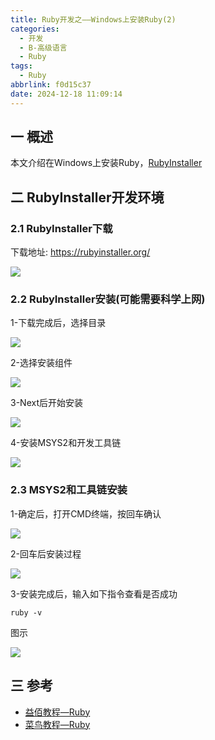 ```yaml
---
title: Ruby开发之——Windows上安装Ruby(2)
categories:
  - 开发
  - B-高级语言
  - Ruby
tags:
  - Ruby
abbrlink: f0d15c37
date: 2024-12-18 11:09:14
---
```

## 一 概述

本文介绍在Windows上安装Ruby，[RubyInstaller](http://rubyinstaller.org/)

<!--more-->

## 二  RubyInstaller开发环境

### 2.1 RubyInstaller下载

下载地址: https://rubyinstaller.org/

![][1]

### 2.2 RubyInstaller安装(可能需要科学上网)

1-下载完成后，选择目录

![][2]

2-选择安装组件

![][3]

3-Next后开始安装

![][4]

4-安装MSYS2和开发工具链

![][5]

### 2.3 MSYS2和工具链安装

1-确定后，打开CMD终端，按回车确认

![][6]

2-回车后安装过程

![][7]

3-安装完成后，输入如下指令查看是否成功

```
ruby -v
```

图示

![][8]

## 三 参考

* [益佰教程—Ruby](https://www.yiibai.com/ruby/ruby-vs-python.html)
* [菜鸟教程—Ruby](https://www.runoob.com/ruby/ruby-intro.html)


[1]: https://cdn.jsdelivr.net/gh/PGzxc/CDN/blog-ruby/ruby-2-download-page-1.png
[2]: https://cdn.jsdelivr.net/gh/PGzxc/CDN/blog-ruby/ruby-2-install-path-2.png
[3]: https://cdn.jsdelivr.net/gh/PGzxc/CDN/blog-ruby/ruby-2-install-select-3.png
[4]: https://cdn.jsdelivr.net/gh/PGzxc/CDN/blog-ruby/ruby-2-install-installing-4.png
[5]: https://cdn.jsdelivr.net/gh/PGzxc/CDN/blog-ruby/ruby-2-install-completing-5.png
[6]: https://cdn.jsdelivr.net/gh/PGzxc/CDN/blog-ruby/ruby-2-install-cmd-choice-6.png
[7]: https://cdn.jsdelivr.net/gh/PGzxc/CDN/blog-ruby/ruby-2-install-cmd-install-7.png
[8]: https://cdn.jsdelivr.net/gh/PGzxc/CDN/blog-ruby/ruby-2-install-ruby-v-8.png